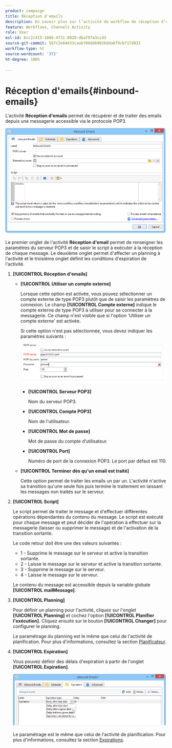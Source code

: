 ```yaml
---
product: campaign
title: Réception d'emails
description: En savoir plus sur l’activité de workflow de réception d’emails
feature: Workflows, Channels Activity
role: User
exl-id: 6cc2c415-1886-4f31-8020-dbaf97a3cc43
source-git-commit: 567c2e84433caab708ddb9026dda6f9cb717d032
workflow-type: ht
source-wordcount: '372'
ht-degree: 100%

---
```


# Réception d&#39;emails{#inbound-emails}



L&#39;activité **Réception d&#39;emails** permet de récupérer et de traiter des emails depuis une messagerie accessible via le protocole POP3.

![](assets/email_rec_edit_1.png)

Le premier onglet de l&#39;activité **Réception d&#39;email** permet de renseigner les paramètres du serveur POP3 et de saisir le script à exécuter à la réception de chaque message. Le deuxième onglet permet d&#39;affecter un planning à l&#39;activité et le troisième onglet définit les conditions d&#39;expiration de l&#39;activité.

1. **[!UICONTROL Réception d&#39;emails]**

   * **[!UICONTROL Utiliser un compte externe]**

     Lorsque cette option est activée, vous pouvez sélectionner un compte externe de type POP3 plutôt que de saisir les paramètres de connexion. Le champ **[!UICONTROL Compte externe]** indique le compte externe de type POP3 à utiliser pour se connecter à la messagerie. Ce champ n&#39;est visible que si l&#39;option &#39;Utiliser un compte externe&#39; est activée.

     Si cette option n&#39;est pas sélectionnée, vous devez indiquer les paramètres suivants :

     ![](assets/email_rec_edit_1b.png)

      * **[!UICONTROL Serveur POP3]**

        Nom du serveur POP3.

      * **[!UICONTROL Compte POP3]**

        Nom de l&#39;utilisateur.

      * **[!UICONTROL Mot de passe]**

        Mot de passe du compte d’utilisateur.

      * **[!UICONTROL Port]**

        Numéro de port de la connexion POP3. Le port par défaut est 110.

   * **[!UICONTROL Terminer dès qu&#39;un email est traité]**

     Cette option permet de traiter les emails un par un. L&#39;activité n&#39;active sa transition qu&#39;une seule fois puis termine le traitement en laissant les messages non traités sur le serveur.

1. **[!UICONTROL Script]**

   Le script permet de traiter le message et d&#39;effectuer différentes opérations dépendantes du contenu du message. Le script est exécuté pour chaque message et peut décider de l&#39;opération à effectuer sur la messagerie (laisser ou supprimer le message) et de l&#39;activation de la transition sortante.

   Le code retour doit être une des valeurs suivantes :

   * 1 - Supprime le message sur le serveur et active la transition sortante.
   * 2 - Laisse le message sur le serveur et active la transition sortante.
   * 3 - Supprime le message sur le serveur.
   * 4 - Laisse le message sur le serveur.

   Le contenu du message est accessible depuis la variable globale **[!UICONTROL mailMessage]**.

1. **[!UICONTROL Planning]**

   Pour définir un planning pour l&#39;activité, cliquez sur l&#39;onglet **[!UICONTROL Planning]** et cochez l&#39;option **[!UICONTROL Planifier l&#39;exécution]**. Cliquez ensuite sur le bouton **[!UICONTROL Changer]** pour configurer le planning.

   Le paramétrage du planning est le même que celui de l&#39;activité de planification. Pour plus d&#39;informations, consultez la section [Planificateur](scheduler.md).

1. **[!UICONTROL Expiration]**

   Vous pouvez définir des délais d&#39;expiration à partir de l&#39;onglet **[!UICONTROL Expiration]**.

   ![](assets/email_rec_edit_3.png)

   Le paramétrage est le même que celui de l&#39;activité de planification. Pour plus d&#39;informations, consultez la section [Expirations](define-approvals.md).

